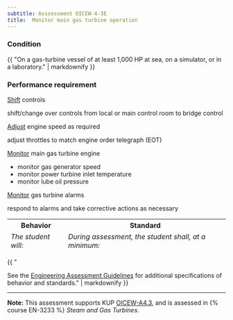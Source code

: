 ```yaml
---
subtitle: Asssessment OICEW-4-3E
title:  Monitor main gas turbine operation
---
```




### Condition

{{ "On a gas-turbine vessel of at least 1,000 HP at sea, on a simulator, or in a laboratory." | markdownify }}

### Performance requirement 

<table width='100%' class='Guidelines'>
 <thead>
 <tr>
     <th class='thirty'>Behavior</th>
     <th class='seventy'>Standard</th>
 </tr>
 <tr>
     <td><em>The student will:</em></td>
     <td><em>During assessment, the student shall, at a minimum:</em></td>
 </tr>
 </thead>
 <tbody>


<!--rowstart-->

[Shift](guidelines#shiftchangeover) controls 

<!--cellbreak-->

shift/change over controls from local or main control room to bridge control

<!--rowend-->


<!--rowstart-->

[Adjust](guidelines#adjust) engine speed as required

<!--cellbreak-->

adjust throttles to match engine order telegraph (EOT)

<!--rowend-->


<!--rowstart-->

[Monitor](guidelines#monitor) main gas turbine engine

<!--cellbreak-->

* monitor gas generator speed
* monitor power turbine inlet temperature
* monitor lube oil pressure

<!--rowend-->


<!--rowstart-->

[Monitor](guidelines#monitor) gas turbine alarms

<!--cellbreak-->

respond to alarms and take corrective actions as necessary

<!--rowend-->


 </tbody>
 </table>

{{ "

See the [Engineering Assessment Guidelines](guidelines) for additional specifications of behavior and standards." | markdownify }}


*****

**Note:** This assessment supports KUP [OICEW-A4.3]({{site.baseurl}}/tables/31.html#OICEW-A4.3), and is assessed in  {% course  EN-3233 %}  *Steam and Gas Turbines*. 

